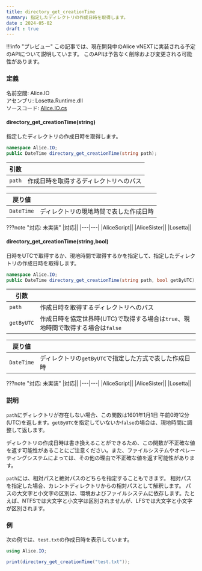 ```yaml
---
title: directory_get_creationTime
summary: 指定したディレクトリの作成日時を取得します。
date : 2024-05-02
draft : true
---
```


!!!info "プレビュー"
    この記事では、現在開発中のAlice vNEXTに実装される予定のAPIについて説明しています。
    このAPIは予告なく削除および変更される可能性があります。

### 定義
名前空間: Alice.IO<br/>
アセンブリ: Losetta.Runtime.dll<br/>
ソースコード: [Alice.IO.cs](https://github.com/WSOFT-Project/Losetta/blob/master/Losetta.Runtime/Alice.IO.cs)

#### directory_get_creationTime(string)

指定したディレクトリの作成日時を取得します。

```cs title="AliceScript"
namespace Alice.IO;
public DateTime directory_get_creationTime(string path);
```

|引数| |
|-|-|
|`path`|作成日時を取得するディレクトリへのパス|

|戻り値| |
|-|-|
|`DateTime`|ディレクトリの現地時間で表した作成日時|

???note "対応: 未実装"
    |対応||
    |---|---|
    |AliceScript||
    |AliceSister||
    |Losetta||

#### directory_get_creationTime(string,bool)

日時をUTCで取得するか、現地時間で取得するかを指定して、指定したディレクトリの作成日時を取得します。

```cs title="AliceScript"
namespace Alice.IO;
public DateTime directory_get_creationTime(string path, bool getByUTC);
```

|引数| |
|-|-|
|`path`|作成日時を取得するディレクトリへのパス|
|`getByUTC`|作成日時を協定世界時(UTC)で取得する場合は`true`、現地時間で取得する場合は`false`|

|戻り値| |
|-|-|
|`DateTime`|ディレクトリの`getByUTC`で指定した方式で表した作成日時|

???note "対応: 未実装"
    |対応||
    |---|---|
    |AliceScript||
    |AliceSister||
    |Losetta||

### 説明

`path`にディレクトリが存在しない場合、この関数は1601年1月1日 午前0時12分(UTC)を返します。`getByUTC`を指定していないか`false`の場合は、現地時間に調整して返します。

ディレクトリの作成日時は書き換えることができるため、この関数が不正確な値を返す可能性があることにご注意ください。また、ファイルシステムやオペレーティングシステムによっては、その他の理由で不正確な値を返す可能性があります。

`path`には、相対パスと絶対パスのどちらを指定することもできます。
相対パスを指定した場合、カレントディレクトリからの相対パスとして解釈します。
パスの大文字と小文字の区別は、環境およびファイルシステムに依存します。たとえば、NTFSでは大文字と小文字は区別されませんが、LFSでは大文字と小文字が区別されます。

### 例
次の例では、`test.txt`の作成日時を表示しています。

```cs title="AliceScript"
using Alice.IO;

print(directory_get_creationTime("test.txt"));
```
